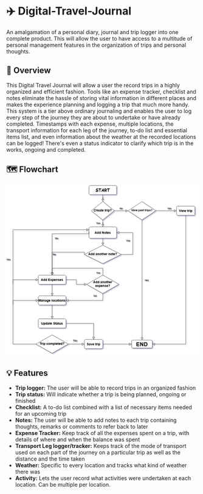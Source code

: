 # ✈️ Digital-Travel-Journal
An amalgamation of a personal diary, journal and trip logger into one complete product. This will allow the user to have access to a multitude of personal management features in the organization of trips and personal thoughts.

## 🧭 Overview
This Digital Travel Journal will allow a user the record trips in a highly organized and efficient fashion. Tools like an expense tracker, checklist and notes eliminate the hassle of storing vital information in different places and makes the experience planning and logging a trip that much more handy. This system is a tier above ordinary journaling and enables the user to log every step of the journey they are about to undertake or have already completed. Timestamps with each expense, multiple locations, the transport information for each leg of the journey, to-do list and essential items list, and even information about the weather at the recorded locations can be logged! There's even a status indicator to clarify which trip is in the works, ongoing and completed.

## 🗺️ Flowchart
![Flowchart for Digital Travel Journal](https://github.com/zain-ua6/Digital-Travel-Journal/blob/main/Digital%20Travel%20Journal%20Flowchart.jpg?raw=true)

## 💡 Features
- **Trip logger:** The user will be able to record trips in an organized fashion
- **Trip status:** Will indicate whether a trip is being planned, ongoing or finished
- **Checklist:** A to-do list combined with a list of necessary items needed for an upcoming trip
- **Notes:** The user will be able to add notes to each trip containing thoughts, remarks or comments to refer back to later
- **Expense Tracker:** Keep track of all the expenses spent on a trip, with details of where and when the balance was spent
- **Transport Leg logger/tracker:** Keeps track of the mode of transport used on each part of the journey on a particular trip as well as the distance and the time taken
- **Weather:** Specific to every location and tracks what kind of weather there was
- **Activity:** Lets the user record what activities were undertaken at each location. Can be multiple per location.
